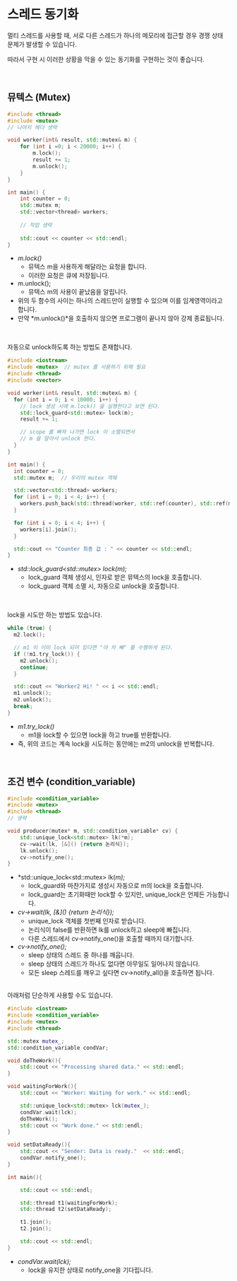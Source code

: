 # 스레드 동기화

멀티 스레드를 사용할 때, 서로 다른 스레드가 하나의 메모리에 접근할 경우 경쟁 상태 문제가 발생할 수 있습니다.

따라서 구현 시 이러한 상황을 막을 수 있는 동기화를 구현하는 것이 좋습니다.

<br>

## 뮤텍스 (Mutex)

```c++
#include <thread>
#include <mutex>
// 나머지 헤더 생략

void worker(int& result, std::mutex& m) {
    for (int i =0; i < 20000; i++) {
        m.lock();
        result += 1;
        m.unlock();
    }
}

int main() {
    int counter = 0;
    std::mutex m;
    std::vector<thread> workers;
    
    // 작업 생략
    
    std::cout << counter << std::endl;
}
```

* *m.lock()*
  * 뮤텍스 m을 사용하게 해달라는 요청을 합니다.
  * 이러한 요청은 큐에 저장됩니다.
* m.unlock();
  * 뮤텍스 m의 사용이 끝났음을 알립니다.
* 위의 두 함수의 사이는 하나의 스레드만이 실행할 수 있으며 이를 임계영역이라고 합니다.
* 만약 *m.unlock()*을 호출하지 않으면 프로그램이 끝나지 않아 강제 종료됩니다.

<br>

자동으로 unlock하도록 하는 방법도 존재합니다.

```c++
#include <iostream>
#include <mutex>  // mutex 를 사용하기 위해 필요
#include <thread>
#include <vector>

void worker(int& result, std::mutex& m) {
  for (int i = 0; i < 10000; i++) {
    // lock 생성 시에 m.lock() 을 실행한다고 보면 된다.
    std::lock_guard<std::mutex> lock(m);
    result += 1;

    // scope 를 빠져 나가면 lock 이 소멸되면서
    // m 을 알아서 unlock 한다.
  }
}

int main() {
  int counter = 0;
  std::mutex m;  // 우리의 mutex 객체

  std::vector<std::thread> workers;
  for (int i = 0; i < 4; i++) {
    workers.push_back(std::thread(worker, std::ref(counter), std::ref(m)));
  }

  for (int i = 0; i < 4; i++) {
    workers[i].join();
  }

  std::cout << "Counter 최종 값 : " << counter << std::endl;
}
```

* *std::lock_guard\<std::mutex> lock(m);*
  * lock_guard 객체 생성시, 인자로 받은 뮤텍스의 lock을 호출합니다.
  * lock_guard 객체 소멸 시, 자동으로 unlock을 호출합니다.

<br>

lock을 시도만 하는 방법도 있습니다.

```cpp
while (true) {
  m2.lock();

  // m1 이 이미 lock 되어 있다면 "야 차 빼" 를 수행하게 된다.
  if (!m1.try_lock()) {
    m2.unlock();
    continue;
  }

  std::cout << "Worker2 Hi! " << i << std::endl;
  m1.unlock();
  m2.unlock();
  break;
}
```

* *m1.try_lock()*
  * m1을 lock할 수 있으면 lock을 하고 true를 반환합니다.
* 즉, 위의 코드는 계속 lock을 시도하는 동안에는 m2의 unlock을 반복합니다.

<br>

## 조건 변수 (condition_variable)

```c++
#include <condition_variable>
#include <mutex>
#include <thread>
// 생략

void producer(mutex* m, std::condition_variable* cv) {
    std::unique_lock<std::mutex> lk(*m);
    cv->wait(lk, [&]() {return 논리식});
    lk.unlock();
    cv->notify_one();
}
```

* *std::unique_lock\<std::mutex> lk(*m);*
  * lock_guard와 마찬가지로 생성시 자동으로 m의 lock을 호출합니다.
  * lock_guard는 초기화때만 lock할 수 있지만, unique_lock은 언제든 가능합니다.
* *cv->wait(lk, \[&]() {return 논리식});*
  * unique_lock 객체를 첫번째 인자로 받습니다. 
  * 논리식이 false를 반환하면 lk를 unlock하고 sleep에 빠집니다.
  * 다른 스레드에서 cv->notify_one()을 호출할 때까지 대기합니다.
* *cv->notify_one();*
  * sleep 상태의 스레드 중 하나를 깨웁니다. 
  * sleep 상태의 스레드가 하나도 없다면 아무일도 일어나지 않습니다.
  * 모든 sleep 스레드를 깨우고 싶다면 cv->notify_all()을 호출하면 됩니다.

<br>
아래처럼 단순하게 사용할 수도 있습니다.

```c++
#include <iostream>
#include <condition_variable>
#include <mutex>
#include <thread>

std::mutex mutex_;
std::condition_variable condVar;

void doTheWork(){
    std::cout << "Processing shared data." << std::endl;
}

void waitingForWork(){
    std::cout << "Worker: Waiting for work." << std::endl;

    std::unique_lock<std::mutex> lck(mutex_);
    condVar.wait(lck);
    doTheWork();
    std::cout << "Work done." << std::endl;
}

void setDataReady(){
    std::cout << "Sender: Data is ready."  << std::endl;
    condVar.notify_one();
}

int main(){

    std::cout << std::endl;

    std::thread t1(waitingForWork);
    std::thread t2(setDataReady);

    t1.join();
    t2.join();

    std::cout << std::endl;
}
```

* *condVar.wait(lck);*
  * lock을 유지한 상태로 notify_one을 기다립니다.
